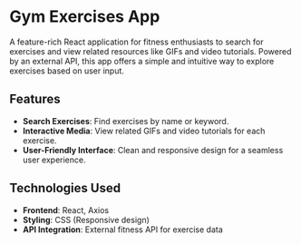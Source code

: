 # Gym Exercises App

A feature-rich React application for fitness enthusiasts to search for exercises and view related resources like GIFs and video tutorials. Powered by an external API, this app offers a simple and intuitive way to explore exercises based on user input.

## Features
- **Search Exercises**: Find exercises by name or keyword.
- **Interactive Media**: View related GIFs and video tutorials for each exercise.
- **User-Friendly Interface**: Clean and responsive design for a seamless user experience.

## Technologies Used
- **Frontend**: React, Axios
- **Styling**: CSS (Responsive design)
- **API Integration**: External fitness API for exercise data


